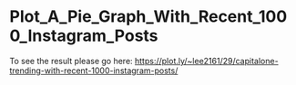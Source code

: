 # Plot_A_Pie_Graph_With_Recent_1000_Instagram_Posts

To see the result please go here:
https://plot.ly/~lee2161/29/capitalone-trending-with-recent-1000-instagram-posts/
